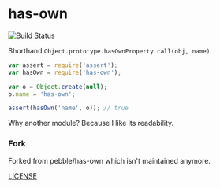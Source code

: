 # has-own

[![Build Status](https://travis-ci.org/aheckmann/has-own.svg?branch=master)](https://travis-ci.org/aheckmann/has-own)

Shorthand `Object.prototype.hasOwnProperty.call(obj, name)`.

```js
var assert = require('assert');
var hasOwn = require('has-own');

var o = Object.create(null);
o.name = 'has-own';

assert(hasOwn('name', o)); // true
```

Why another module? Because I like its readability.

### Fork

Forked from pebble/has-own which isn't maintained anymore.

[LICENSE](https://github.com/pebble/has-own/blob/master/LICENSE)
